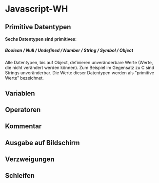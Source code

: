 # Javascript-WH

## Primitive Datentypen

#### Sechs Datentypen sind primitives:

##### Boolean / Null / Undefined / Number / String / Symbol / Object

Alle Datentypen, bis auf Object, definieren unveränderbare Werte (Werte, die nicht verändert werden können). Zum Beispiel im Gegensatz zu C sind Strings unveränderbar. Die Werte dieser Datentypen werden als "primitive Werte" bezeichnet.

## Variablen

## Operatoren

## Kommentar

## Ausgabe auf Bildschirm

## Verzweigungen

## Schleifen